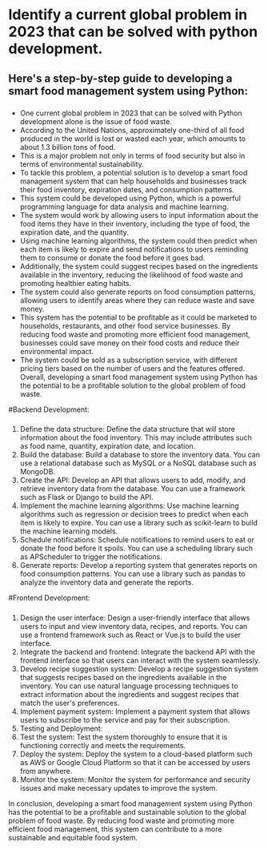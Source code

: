 # Identify a current global problem in 2023 that can be solved with python development. 

## Here's a step-by-step guide to developing a smart food management system using Python:

###
- One current global problem in 2023 that can be solved with Python development alone is the issue of food waste. 
- According to the United Nations, approximately one-third of all food produced in the world is lost or wasted each year, which amounts to about 1.3 billion tons of food. 
- This is a major problem not only in terms of food security but also in terms of environmental sustainability.
- To tackle this problem, a potential solution is to develop a smart food management system that can help households and businesses track their food inventory, expiration dates, and consumption patterns. 
- This system could be developed using Python, which is a powerful programming language for data analysis and machine learning.
- The system would work by allowing users to input information about the food items they have in their inventory, including the type of food, the expiration date, and the quantity. 
- Using machine learning algorithms, the system could then predict when each item is likely to expire and send notifications to users reminding them to consume or donate the food before it goes bad.
- Additionally, the system could suggest recipes based on the ingredients available in the inventory, reducing the likelihood of food waste and promoting healthier eating habits. 
- The system could also generate reports on food consumption patterns, allowing users to identify areas where they can reduce waste and save money.
- This system has the potential to be profitable as it could be marketed to households, restaurants, and other food service businesses. By reducing food waste and promoting more efficient food management, businesses could save money on their food costs and reduce their environmental impact. 
- The system could be sold as a subscription service, with different pricing tiers based on the number of users and the features offered.
Overall, developing a smart food management system using Python has the potential to be a profitable solution to the global problem of food waste.

#Backend Development:
###
1. Define the data structure: Define the data structure that will store information about the food inventory. This may include attributes such as food name, quantity, expiration date, and location.
2. Build the database: Build a database to store the inventory data. You can use a relational database such as MySQL or a NoSQL database such as MongoDB.
3. Create the API: Develop an API that allows users to add, modify, and retrieve inventory data from the database. You can use a framework such as Flask or Django to build the API.
4. Implement the machine learning algorithms: Use machine learning algorithms such as regression or decision trees to predict when each item is likely to expire. You can use a library such as scikit-learn to build the machine learning models.
5. Schedule notifications: Schedule notifications to remind users to eat or donate the food before it spoils. You can use a scheduling library such as APScheduler to trigger the notifications.
6. Generate reports: Develop a reporting system that generates reports on food consumption patterns. You can use a library such as pandas to analyze the inventory data and generate the reports.

#Frontend Development:
###
1. Design the user interface: Design a user-friendly interface that allows users to input and view inventory data, recipes, and reports. You can use a frontend framework such as React or Vue.js to build the user interface.
2. Integrate the backend and frontend: Integrate the backend API with the frontend interface so that users can interact with the system seamlessly.
3. Develop recipe suggestion system: Develop a recipe suggestion system that suggests recipes based on the ingredients available in the inventory. You can use natural language processing techniques to extract information about the ingredients and suggest recipes that match the user's preferences.
4. Implement payment system: Implement a payment system that allows users to subscribe to the service and pay for their subscription.
5. Testing and Deployment:
6. Test the system: Test the system thoroughly to ensure that it is functioning correctly and meets the requirements.
7. Deploy the system: Deploy the system to a cloud-based platform such as AWS or Google Cloud Platform so that it can be accessed by users from anywhere.
8. Monitor the system: Monitor the system for performance and security issues and make necessary updates to improve the system.

In conclusion, developing a smart food management system using Python has the potential to be a profitable and sustainable solution to the global problem of food waste. By reducing food waste and promoting more efficient food management, this system can contribute to a more sustainable and equitable food system.
